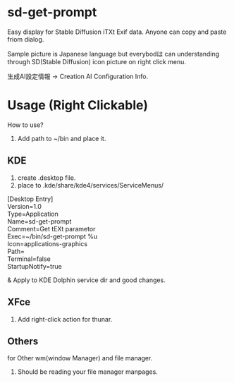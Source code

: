 # sd-get-prompt

Easy display for Stable Diffusion iTXt Exif data. Anyone can copy and paste friom dialog.

Sample picture is Japanese language but everybodは can understanding through SD(Stable Diffusion) icon picture on right click menu.

生成AI設定情報 → Creation AI Configuration Info.

# Usage (Right Clickable)

How to use?

1. Add path to ~/bin and place it.

## KDE

1. create .desktop file.
2. place to .kde/share/kde4/services/ServiceMenus/

[Desktop Entry]  
Version=1.0  
Type=Application  
Name=sd-get-prompt  
Comment=Get tEXt parametor  
Exec=~/bin/sd-get-prompt %u  
Icon=applications-graphics  
Path=  
Terminal=false  
StartupNotify=true  

& Apply to KDE Dolphin service dir and good changes.

## XFce

1. Add right-click action for thunar.

## Others

for Other wm(window Manager) and file manager.

1. Should be reading your file manager manpages.
